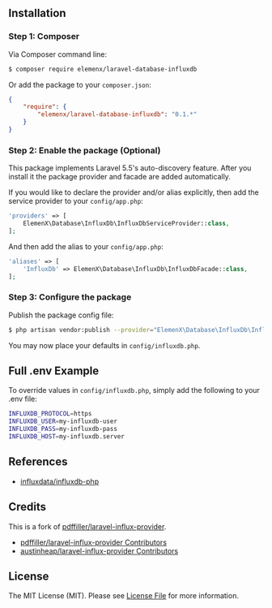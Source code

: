 ## Installation

### Step 1: Composer

Via Composer command line:

```bash
$ composer require elemenx/laravel-database-influxdb
```

Or add the package to your `composer.json`:

```json
{
    "require": {
        "elemenx/laravel-database-influxdb": "0.1.*"
    }
}
```

### Step 2: Enable the package (Optional)

This package implements Laravel 5.5's auto-discovery feature. After you install it the package provider and facade are added automatically.

If you would like to declare the provider and/or alias explicitly, then add the service provider to your `config/app.php`:

```php
'providers' => [
    ElemenX\Database\InfluxDb\InfluxDbServiceProvider::class,
];
```

And then add the alias to your `config/app.php`:

```php
'aliases' => [
    'InfluxDb' => ElemenX\Database\InfluxDb\InfluxDbFacade::class,
];
```

### Step 3: Configure the package

Publish the package config file:

```bash
$ php artisan vendor:publish --provider="ElemenX\Database\InfluxDb\InfluxDbServiceProvider"
```

You may now place your defaults in `config/influxdb.php`.

## Full .env Example

To override values in `config/influxdb.php`, simply add the following to your .env file:

```bash
INFLUXDB_PROTOCOL=https
INFLUXDB_USER=my-influxdb-user
INFLUXDB_PASS=my-influxdb-pass
INFLUXDB_HOST=my-influxdb.server
```

## References

- [influxdata/influxdb-php](https://github.com/influxdata/influxdb-php)

## Credits

This is a fork of [pdffiller/laravel-influx-provider](https://github.com/pdffiller/laravel-influx-provider).

- [pdffiller/laravel-influx-provider Contributors](https://github.com/pdffiller/laravel-influx-provider/graphs/contributors)
- [austinheap/laravel-influx-provider Contributors](https://github.com/austinheap/laravel-influx-provider/graphs/contributors)

## License

The MIT License (MIT). Please see [License File](LICENSE.md) for more information.
